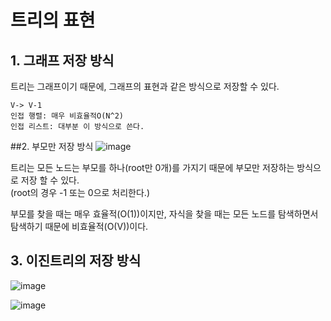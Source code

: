 # 트리의 표현

## 1. 그래프 저장 방식
트리는 그래프이기 때문에, 그래프의 표현과 같은 방식으로 저장할 수 있다.
```
V-> V-1
인접 행렬: 매우 비효율적O(N^2)
인접 리스트: 대부분 이 방식으로 쓴다.
```
##2. 부모만 저장 방식
![image](https://user-images.githubusercontent.com/87055456/139836968-d8bf02e3-7f73-4c10-8123-4528d650a1f9.png)

트리는 모든 노드는 부모를 하나(root만 0개)를 가지기 때문에 부모만 저장하는 방식으로 저장 할 수 있다.  
(root의 경우 -1 또는 0으로 처리한다.)  

부모를 찾을 때는 매우 효율적(O(1))이지만, 자식을 찾을 때는 모든 노드를 탐색하면서 탐색하기 때문에 비효율적(O(V))이다.
## 3. 이진트리의 저장 방식
![image](https://user-images.githubusercontent.com/87055456/139837102-064b42ba-8551-4958-afed-6ac02068974a.png)


![image](https://user-images.githubusercontent.com/87055456/139837155-8c754f40-614f-4985-9885-0b3383f9bc16.png)
